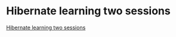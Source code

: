 # Hibernate learning two sessions
[Hibernate learning two sessions](https://aiwithcloud.com/2022/09/15/hibernate_learning_two_sessions/)